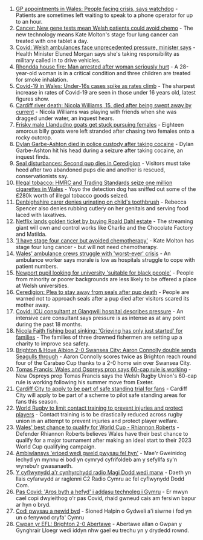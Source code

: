 1. [GP appointments in Wales: People facing crisis, says watchdog](https://www.bbc.co.uk/news/uk-wales-58654519?at_medium=RSS&at_campaign=KARANGA) - Patients are sometimes left waiting to speak to a phone operator for up to an hour.
2. [Cancer: New gene tests mean Welsh patients could avoid chemo](https://www.bbc.co.uk/news/uk-wales-58654240?at_medium=RSS&at_campaign=KARANGA) - The new technology means Kate Molton's stage four lung cancer can treated with one tablet a day.
3. [Covid: Welsh ambulances face unprecedented pressure, minister says](https://www.bbc.co.uk/news/uk-wales-politics-58640374?at_medium=RSS&at_campaign=KARANGA) - Health Minister Eluned Morgan says she's taking responsibility as military called in to drive vehicles.
4. [Rhondda house fire: Man arrested after woman seriously hurt](https://www.bbc.co.uk/news/uk-wales-58658745?at_medium=RSS&at_campaign=KARANGA) - A 28-year-old woman is in a critical condition and three children are treated for smoke inhalation.
5. [Covid-19 in Wales: Under-16s cases spike as rates climb](https://www.bbc.co.uk/news/uk-wales-58651812?at_medium=RSS&at_campaign=KARANGA) - The sharpest increase in rates of Covid-19 are seen in those under 16 years old, latest figures show.
6. [Cardiff river death: Nicola Williams, 15, died after being swept away by current](https://www.bbc.co.uk/news/uk-wales-58642950?at_medium=RSS&at_campaign=KARANGA) - Nicola Williams was playing with friends when she was dragged under water, an inquest hears.
7. [Frisky male Llandudno goats get stuck pursuing females](https://www.bbc.co.uk/news/uk-wales-58656605?at_medium=RSS&at_campaign=KARANGA) - Eighteen amorous billy goats were left stranded after chasing two females onto a rocky outcrop.
8. [Dylan Garbe-Ashton died in police custody after taking cocaine](https://www.bbc.co.uk/news/uk-wales-58658314?at_medium=RSS&at_campaign=KARANGA) - Dylan Garbe-Ashton hit his head during a seizure after taking cocaine, an inquest finds.
9. [Seal disturbances: Second pup dies in Ceredigion](https://www.bbc.co.uk/news/uk-wales-58638380?at_medium=RSS&at_campaign=KARANGA) - Visitors must take heed after two abandoned pups die and another is rescued, conservationists say.
10. [Illegal tobacco: HMRC and Trading Standards seize one million cigarettes in Wales](https://www.bbc.co.uk/news/uk-wales-58640247?at_medium=RSS&at_campaign=KARANGA) - Yoyo the detection dog has sniffed out some of the £280k worth of illegal tobacco goods seized.
11. [Denbighshire carer denies urinating on child's toothbrush](https://www.bbc.co.uk/news/uk-wales-58651494?at_medium=RSS&at_campaign=KARANGA) - Rebecca Spencer also denies rubbing cutlery on her genitals and serving food laced with laxatives.
12. [Netflix lands golden ticket by buying Roald Dahl estate](https://www.bbc.co.uk/news/entertainment-arts-58648566?at_medium=RSS&at_campaign=KARANGA) - The streaming giant will own and control works like Charlie and the Chocolate Factory and Matilda.
13. ['I have stage four cancer but avoided chemotherapy'](https://www.bbc.co.uk/news/uk-wales-58659398?at_medium=RSS&at_campaign=KARANGA) - Kate Molton has stage four lung cancer - but will not need chemotherapy.
14. [Wales' ambulance crews struggle with 'worst-ever' crisis](https://www.bbc.co.uk/news/uk-wales-58659396?at_medium=RSS&at_campaign=KARANGA) - An ambulance worker says morale is low as hospitals struggle to cope with patient numbers.
15. [Newport pupil looking for university 'suitable for black people'](https://www.bbc.co.uk/news/uk-wales-58642946?at_medium=RSS&at_campaign=KARANGA) - People from minority or poorer backgrounds are less likely to be offered a place at Welsh universities.
16. [Ceredigion: Plea to stay away from seals after pup death](https://www.bbc.co.uk/news/uk-wales-58641790?at_medium=RSS&at_campaign=KARANGA) - People are warned not to approach seals after a pup died after visitors scared its mother away.
17. [Covid: ICU consultant at Glangwili hospital describes pressure](https://www.bbc.co.uk/news/uk-wales-58629578?at_medium=RSS&at_campaign=KARANGA) - An intensive care consultant says pressure is as intense as at any point during the past 18 months.
18. [Nicola Faith fishing boat sinking: 'Grieving has only just started' for families](https://www.bbc.co.uk/news/uk-wales-58638541?at_medium=RSS&at_campaign=KARANGA) - The families of three drowned fishermen are setting up a charity to improve sea safety.
19. [Brighton & Hove Albion 2-0 Swansea City: Aaron Connolly double sends Seagulls through](https://www.bbc.co.uk/sport/football/58566907?at_medium=RSS&at_campaign=KARANGA) - Aaron Connolly scores twice as Brighton reach round four of the Carabao Cup thanks to a 2-0 home win over Swansea City.
20. [Tomas Francis: Wales and Ospreys prop says 60-cap rule is working](https://www.bbc.co.uk/sport/rugby-union/58642401?at_medium=RSS&at_campaign=KARANGA) - New Ospreys prop Tomas Francis says the Welsh Rugby Union's 60-cap rule is working following his summer move from Exeter.
21. [Cardiff City to apply to be part of safe standing trial for fans](https://www.bbc.co.uk/sport/football/58657064?at_medium=RSS&at_campaign=KARANGA) - Cardiff City will apply to be part of a scheme to pilot safe standing areas for fans this season.
22. [World Rugby to limit contact training to prevent injuries and protect players](https://www.bbc.co.uk/sport/rugby-union/58659263?at_medium=RSS&at_campaign=KARANGA) - Contact training is to be drastically reduced across rugby union in an attempt to prevent injuries and protect player welfare.
23. [Wales' best chance to qualify for World Cup - Rhiannon Roberts](https://www.bbc.co.uk/sport/football/58653777?at_medium=RSS&at_campaign=KARANGA) - Defender Rhiannon Roberts believes Wales have their best chance to qualify for a major tournament after making an ideal start to their 2023 World Cup qualifying campaign.
24. [Ambiwlansys 'erioed wedi gweld pwysau fel hyn'](https://www.bbc.co.uk/newyddion/58657995?at_medium=RSS&at_campaign=KARANGA) - Mae'r Gweinidog Iechyd yn mynnu ei bod yn cymryd cyfrifoldeb am y sefyllfa sy'n wynebu'r gwasanaeth.
25. [Y cyflwynydd a'r cynhyrchydd radio Magi Dodd wedi marw](https://www.bbc.co.uk/newyddion/58643562?at_medium=RSS&at_campaign=KARANGA) - Daeth yn llais cyfarwydd ar raglenni C2 Radio Cymru ac fel cyflwynydd Dodd Com.
26. [Pas Covid: 'Aros byth a hefyd' i addasu technoleg i Gymru](https://www.bbc.co.uk/newyddion/58652571?at_medium=RSS&at_campaign=KARANGA) - Er mwyn cael copi dwyieithog o'r pas Covid, rhaid gwneud cais am fersiwn bapur ar hyn o bryd.
27. [Codi pwysau a newid byd](https://www.bbc.co.uk/newyddion/58653332?at_medium=RSS&at_campaign=KARANGA) - Sioned Halpin o Gydweli a'i siwrne i fod yn un o fenywod cryfa' Cymru
28. [Cwpan yr EFL: Brighton 2-0 Abertawe](https://www.bbc.co.uk/newyddion/58658000?at_medium=RSS&at_campaign=KARANGA) - Abertawe allan o Gwpan y Gynghrair Lloegr wedi iddyn nhw gael eu trechu yn y drydedd rownd.

